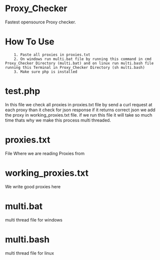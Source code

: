 # Proxy_Checker
Fastest opensource Proxy checker.
# How To Use 
        1. Paste all proxies in proxies.txt
        2. On windows run multi.bat file by running this command in cmd Proxy_Checker Directory (multi.bat) and on linux run multi.bash file running this Terminal in Proxy_Checker Directory (sh multi.bash)
        3. Make sure php is installed
# test.php
In this file we check all proxies in proxies.txt file by send a curl request at each proxy than it check for json response if it returns correct json we add the proxy in working_proxies.txt file. if we run this file it will take so much time thats why we make this process multi threaded.

# proxies.txt
File Where we are reading Proxies from

# working_proxies.txt
We write good proxies here

# multi.bat
multi thread file for windows

# multi.bash
multi thread file for linux
